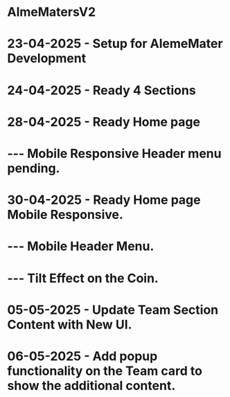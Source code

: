 # AlmeMatersV2


# 23-04-2025 - Setup for AlemeMater Development

# 24-04-2025 - Ready 4 Sections

# 28-04-2025 - Ready Home page
# --- Mobile Responsive Header menu pending. 

# 30-04-2025 - Ready Home page Mobile Responsive.
# --- Mobile Header Menu.
# --- Tilt Effect on the Coin.

# 05-05-2025 - Update Team Section Content with New UI.

# 06-05-2025 - Add popup functionality on the Team card to show the additional content.